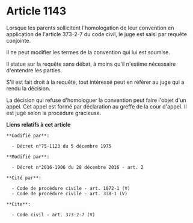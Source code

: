 # Article 1143

Lorsque les parents sollicitent l'homologation de leur convention en application de l'article 373-2-7 du code civil, le juge
est saisi par requête conjointe. 

Il ne peut modifier les termes de la convention qui lui est soumise. 

Il statue sur la requête sans débat, à moins qu'il n'estime nécessaire d'entendre les parties. 

S'il est fait droit à la requête, tout intéressé peut en référer au juge qui a rendu la décision. 

La décision qui refuse d'homologuer la convention peut faire l'objet d'un appel. Cet appel est formé par déclaration au
greffe de la cour d'appel. Il est jugé selon la procédure gracieuse.

**Liens relatifs à cet article**

	**Codifié par**:

	  - Décret n°75-1123 du 5 décembre 1975

	**Modifié par**:

	  - Décret n°2016-1906 du 28 décembre 2016 - art. 2

	**Cité par**:

	  - Code de procédure civile - art. 1072-1 (V)
	  - Code de procédure civile - art. 338-1 (V)

	**Cite**:

	  - Code civil - art. 373-2-7 (V)
